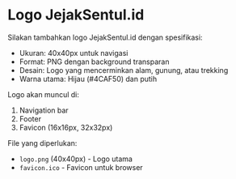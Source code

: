 # Logo JejakSentul.id

Silakan tambahkan logo JejakSentul.id dengan spesifikasi:
- Ukuran: 40x40px untuk navigasi
- Format: PNG dengan background transparan
- Desain: Logo yang mencerminkan alam, gunung, atau trekking
- Warna utama: Hijau (#4CAF50) dan putih

Logo akan muncul di:
1. Navigation bar
2. Footer
3. Favicon (16x16px, 32x32px)

File yang diperlukan:
- `logo.png` (40x40px) - Logo utama
- `favicon.ico` - Favicon untuk browser
